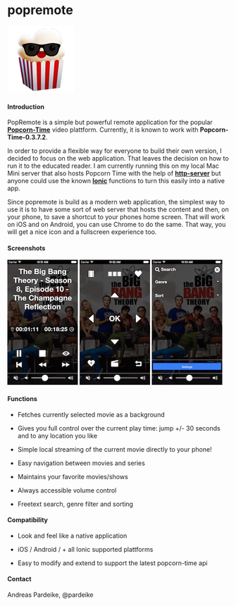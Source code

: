 # popremote

![MacDown logo](https://raw.githubusercontent.com/pardeike/popremote/master/www/popremote-152x152.png)

#### Introduction

PopRemote is a simple but powerful remote application for the popular **[Popcorn-Time](https://popcorntime.io)** video plattform. Currently, it is known to work with **Popcorn-Time-0.3.7.2**.

In order to provide a flexible way for everyone to build their own version, I decided to focus on the web application. That leaves the decision on how to run it to the educated reader. I am currently running this on my local Mac Mini server that also hosts Popcorn Time with the help of **[http-server](https://www.npmjs.com/package/http-server)** but anyone could use the known **[Ionic](http://ionicframework.com)** functions to turn this easily into a native app.

Since popremote is build as a modern web application, the simplest way to use it is to have some sort of web server that hosts the content and then, on your phone, to save a shortcut to your phones home screen. That will work on iOS and on Android, you can use Chrome to do the same. That way, you will get a nice icon and a fullscreen experience too.

#### Screenshots

![](https://raw.githubusercontent.com/pardeike/popremote/master/screenshots/screen1.jpeg) ![](https://raw.githubusercontent.com/pardeike/popremote/master/screenshots/screen2.jpeg) ![](https://raw.githubusercontent.com/pardeike/popremote/master/screenshots/screen3.jpeg)

#### Functions

* Fetches currently selected movie as a background

* Gives you full control over the current play time: jump +/- 30 seconds and to any location you like

* Simple local streaming of the current movie directly to your phone!

* Easy navigation between movies and series

* Maintains your favorite movies/shows

* Always accessible volume control

* Freetext search, genre filter and sorting

#### Compatibility

* Look and feel like a native application

* iOS / Android / + all Ionic supported plattforms

* Easy to modify and extend to support the latest popcorn-time api

#### Contact

Andreas Pardeike, @pardeike